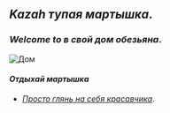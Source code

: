 ## *Kazah тупая мартышка*. 

### _Welcome to в свой дом обезьяна_.
![Дом](https://avatars.mds.yandex.net/get-pdb/1004346/2c3da4b0-3a22-4950-a3b3-66d91f5009eb/s1200?webp=false)

#### *Отдыхай мартышка* 

+ [_Просто глянь на себя красавчика_](https://s1.1zoom.ru/b5050/974/388908-sepik_2880x1800.jpg).
